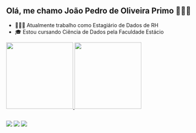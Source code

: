## Olá, me chamo João Pedro de Oliveira Primo 👨🏻‍💻

- 🧑🏻‍💼 Atualmente trabalho como Estagiário de Dados de RH
- 🎓 Estou cursando Ciência de Dados pela Faculdade Estácio

<div>
  <a href="https://github.com/joao-pprimo">
  <img height="180em" src="https://github-readme-stats.vercel.app/api?username=joao-pprimo&show_icons=false&theme=transparent&include_all_commits=true&count_private=true" />
  <img height="180em" src="https://github-readme-stats.vercel.app/api/top-langs/?username=joao-pprimo&layout=compact&langs_count=16&theme=transparent" />
  </div>
    
  ##
 
<div> 
  <a href="https://instagram.com/_joaoprimo" target="_blank"><img src="https://img.shields.io/badge/-Instagram-%23E4405F?style=for-the-badge&logo=instagram&logoColor=white" target="_blank"></a>
  <a href = "mailto:lealprimo@gmail.com"><img src="https://img.shields.io/badge/-Gmail-%23333?style=for-the-badge&logo=gmail&logoColor=white" target="_blank"></a>
  <a href="https://www.linkedin.com/in/joao-pprimo" target="_blank"><img src="https://img.shields.io/badge/-LinkedIn-%230077B5?style=for-the-badge&logo=linkedin&logoColor=white" target="_blank"></a> 
  
</div>
